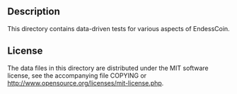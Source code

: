 Description
------------

This directory contains data-driven tests for various aspects of EndessCoin.

License
--------

The data files in this directory are distributed under the MIT software
license, see the accompanying file COPYING or
http://www.opensource.org/licenses/mit-license.php.

